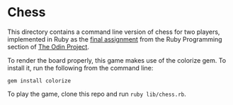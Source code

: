 # Chess

This directory contains a command line version of chess for two players, implemented in Ruby
as the [final assignment](https://www.theodinproject.com/courses/ruby-programming/lessons/ruby-final-project?ref=lnav) from the Ruby Programming section of [The Odin Project](https://www.theodinproject.com).

To render the board properly, this game makes use of the colorize gem. To install it, run the following
from the command line:

`gem install colorize`

To play the game, clone this repo and run `ruby lib/chess.rb`.
